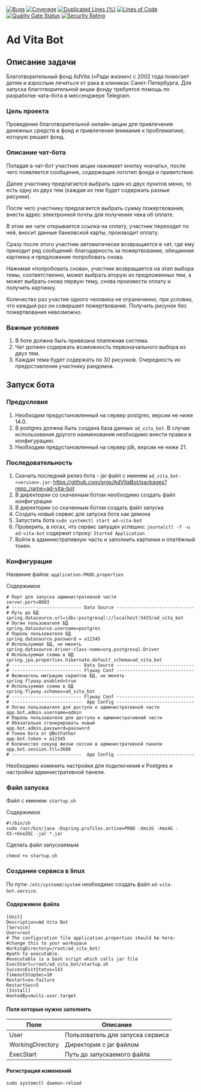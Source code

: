 [![Bugs](https://sonarcloud.io/api/project_badges/measure?project=AdVitaBot_ad-vita-bot&metric=bugs)](https://sonarcloud.io/summary/new_code?id=AdVitaBot_ad-vita-bot)
[![Coverage](https://sonarcloud.io/api/project_badges/measure?project=AdVitaBot_ad-vita-bot&metric=coverage)](https://sonarcloud.io/summary/new_code?id=AdVitaBot_ad-vita-bot)
[![Duplicated Lines (%)](https://sonarcloud.io/api/project_badges/measure?project=AdVitaBot_ad-vita-bot&metric=duplicated_lines_density)](https://sonarcloud.io/summary/new_code?id=AdVitaBot_ad-vita-bot)
[![Lines of Code](https://sonarcloud.io/api/project_badges/measure?project=AdVitaBot_ad-vita-bot&metric=ncloc)](https://sonarcloud.io/summary/new_code?id=AdVitaBot_ad-vita-bot)
[![Quality Gate Status](https://sonarcloud.io/api/project_badges/measure?project=AdVitaBot_ad-vita-bot&metric=alert_status)](https://sonarcloud.io/summary/new_code?id=AdVitaBot_ad-vita-bot)
[![Security Rating](https://sonarcloud.io/api/project_badges/measure?project=AdVitaBot_ad-vita-bot&metric=security_rating)](https://sonarcloud.io/summary/new_code?id=AdVitaBot_ad-vita-bot)


# Ad Vita Bot
## Описание задачи
Благотворительный фонд AdVita («Ради жизни») с 2002 года помогает детям и взрослым лечиться от рака в клиниках Санкт-Петербурга. 
Для запуска благотворительной акции фонду требуется помощь по разработке чата-бота в мессенджере Telegram.

### Цель проекта
Проведение благотворительной онлайн-акции для привлечения денежных средств в фонд и привлечения внимания к проблематике, 
которую решает фонд.

### Описание чат-бота
Попадая в чат-бот участник акции нажимает кнопку «начать», после чего появляется сообщение, 
содержащее логотип фонда и приветствие. 

Далее участнику предлагается выбрать один из двух пунктов меню, 
то есть одну из двух тем (каждая из тем будет содержать разные рисунки). 

После чего участнику предлагается выбрать сумму пожертвования, 
внести адрес электронной почты для получения чека об оплате. 

В этом же чате открывается ссылка на оплату, участник переходит по ней, вносит данные банковской карты, 
производит оплату. 

Сразу после этого участник автоматически возвращается в чат, 
где ему приходит ряд сообщений: благодарность за пожертвование, обещанная картинка и предложение попробовать снова.

Нажимая «попробовать снова», участник возвращается на этап выбора темы, соответственно, 
может выбрать вторую из предложенных тем, а может выбрать снова первую тему, снова произвести оплату и получить картинку. 

Количество раз участия одного человека не ограниченно, при условии, что каждый раз он совершает пожертвование. Получить рисунок без пожертвования невозможно.

### Важные условия
1. В боте должна быть привязана платежная система.
2. Чат должен содержать возможность первоначального выбора из двух тем.
3. Каждая тема будет содержать по 30 рисунков. Очередность их предоставления участнику рандомна.


## Запуск бота

### Предусловия
1. Необходим предустановленный на сервер postgres, версии не ниже 14.0.
2. В postgres должна быть создана база данных `ad_vita_bot`. 
В случае использования другого наименования необходимо внести правки в конфигурацию.
3. Необходим предустановленный на сервер jdk, версии не ниже 21.

### Последовательность
1. Скачать последний релиз бота - jar файл с именем `ad_vita_bot-<version>.jar`: https://github.com/orgs/AdVitaBot/packages?repo_name=ad-vita-bot
2. В директории со скаченным ботом необходимо создать файл конфигурации
3. В директории со скаченным ботом создать файл запуска
4. Создать новый сервис для запуска бота как демона
5. Запустить бота `sudo systemctl start ad-vita-bot`
6. Проверить, в логах, что сервис запущен успешно: `journalctl -f -u ad-vita-bot` содержит строку: `Started Application`
7. Войти в административную часть и заполнить картинки и платёжный токен.

### Конфигурация
Название файла: `application-PROD.properties`

Содержимое
```properties
# Порт для запуска административной части
server.port=8083
# -------------------------- Data Source -----------------------------
# Путь до БД
spring.datasource.url=jdbc:postgresql://localhost:5433/ad_vita_bot
# Логин пользователя БД
spring.datasource.username=postgres
# Пароль пользователя БД
spring.datasource.password = a12345
# Используемая БД, не менять
spring.datasource.driver-class-name=org.postgresql.Driver
# Используемая схема в БД
spring.jpa.properties.hibernate.default_schema=ad_vita_bot
# -------------------------- Data Source -----------------------------
# -------------------------- Flyway Conf -----------------------------
# Включатель миграции скриптов БД, не менять
spring.flyway.enabled=true
# Используемая схема в БД
spring.flyway.schemas=ad_vita_bot
# -------------------------- Flyway Conf -----------------------------
# --------------------------  App Config -----------------------------
# Логин пользователя для доступа к административной части
app.bot.admin.username=admin
# Пароль пользователя для доступа к административной части
# Обязательно сгенерировать новый
app.bot.admin.password=password
# Токен бота от @BotFather
app.bot.token = a12345
# Количество секунд жизни сессии в административной панели
app.bot.session.ttl=3600
# --------------------------  App Config -----------------------------
```

Необходимо изменить настройки для подключения к Postgres и настройки административной панели.

### Файл запуска
Файл с именем: `startup.sh`

Содержимое
```shell
#!/bin/sh
sudo /usr/bin/java -Dspring.profiles.active=PROD -Xms1G -Xmx4G -XX:+UseZGC -jar *.jar
```

Сделать файл запускаемым
```shell
chmod +x startup.sh
```

### Создание сервиса в linux

По пути: `/etc/systemd/system` необходимо создать файл `ad-vita-bot.service`.

#### Содержимое файла
```properties
[Unit]
Description=Ad Vita Bot
[Service]
User=root
# The configuration file application.properties should be here:
#change this to your workspace
WorkingDirectory=/root/ad_vita_bot/
#path to executable.
#executable is a bash script which calls jar file
ExecStart=/root/ad_vita_bot/startup.sh
SuccessExitStatus=143
TimeoutStopSec=10
Restart=on-failure
RestartSec=5
[Install]
WantedBy=multi-user.target
```

#### Поля которые нужно заполнить

| Поле             | Описание                         |
|------------------|----------------------------------|
| User             | Пользователь для запуска сервиса |
| WorkingDirectory | Директория с jar файлом          |
| ExecStart        | Путь до запускаемого файла       |

#### Регистрация изменений
```shell
sudo systemctl daemon-reload
```